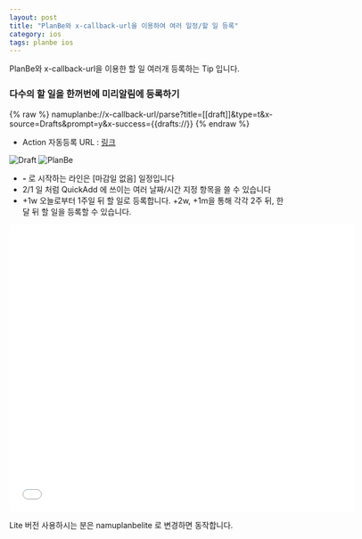 ```yaml
---
layout: post
title: "PlanBe와 x-callback-url을 이용하여 여러 일정/할 일 등록"
category: ios
tags: planbe ios
---
```


PlanBe와 x-callback-url을 이용한 할 일 여러개 등록하는 Tip 입니다. 

### 다수의 할 일을 한꺼번에 미리알림에 등록하기

{% raw %}
    namuplanbe://x-callback-url/parse?title=[[draft]]&type=t&x-source=Drafts&prompt=y&x-success={{drafts://}}
{% endraw %}

- Action 자동등록 URL : [링크](drafts://x-callback-url/import_action?type=URL&name=PlanBe%20Reminder%20%28multi%29&url=namuplanbe%3A%2F%2Fx-callback-url%2Fparse%3Ftitle%3D%5B%5Bdraft%5D%5D%26type%3Dt%26x-source%3DDrafts%26prompt%3Dy%26x-success%3D%7B%7Bdrafts%3A%2F%2F%7D%7D)

![Draft](http://farm3.staticflickr.com/2886/12182434645_c5fe8348ba.jpg)
![PlanBe](http://farm3.staticflickr.com/2816/12183315166_79aea79ebb.jpg)

- **-** 로 시작하는 라인은 [마감일 없음] 일정입니다
- 2/1 일 처럼 QuickAdd 에 쓰이는 여러 날짜/시간 지정 항목을 쓸 수 있습니다
- +1w 오늘로부터 1주일 뒤 할 일로 등록합니다. +2w, +1m을 통해 각각 2주 뒤, 한달 뒤 할 일을 등록할 수 있습니다. 

<iframe width="620" height="515" src="//www.youtube.com/embed/Xfuz_m54X9E" frameborder="0" allowfullscreen></iframe>

Lite 버전 사용하시는 분은 namuplanbelite 로 변경하면 동작합니다. 


